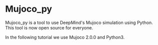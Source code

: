 # Mujoco_py
Mujoco_py is a tool to use DeepMind's Mujoco simulation using Python. This tool is now open source for everyone.

In the following tutorial we use Mujoco 2.0.0 and Python3. 
